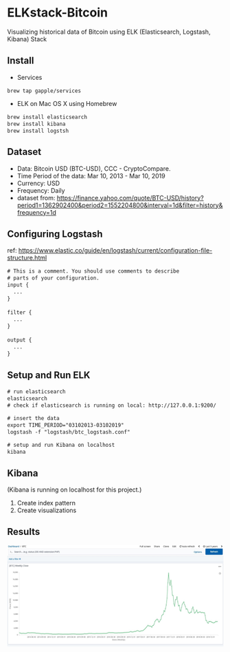 # ELKstack-Bitcoin
Visualizing historical data of Bitcoin using ELK (Elasticsearch, Logstash, Kibana) Stack

## Install 
* Services
```
brew tap gapple/services
```

* ELK on Mac OS X using Homebrew
```
brew install elasticsearch
brew install kibana
brew install logstsh
```

## Dataset
* Data: Bitcoin USD (BTC-USD), CCC - CryptoCompare.
* Time Period of the data: Mar 10, 2013 - Mar 10, 2019
* Currency: USD
* Frequency: Daily
* dataset from: https://finance.yahoo.com/quote/BTC-USD/history?period1=1362902400&period2=1552204800&interval=1d&filter=history&frequency=1d

## Configuring Logstash
ref: https://www.elastic.co/guide/en/logstash/current/configuration-file-structure.html
```
# This is a comment. You should use comments to describe
# parts of your configuration.
input {
  ...
}

filter {
  ...
}

output {
  ...
}
```

## Setup and Run ELK
```
# run elasticsearch
elasticsearch
# check if elasticsearch is running on local: http://127.0.0.1:9200/ 
```
```
# insert the data
export TIME_PERIOD="03102013-03102019"
logstash -f "logstash/btc_logstash.conf"
```
```
# setup and run Kibana on localhost
kibana
```

## Kibana
(Kibana is running on localhost for this project.)
1. Create index pattern
2. Create visualizations

## Results
![Alt text](results/032013-032019.jpg?raw=true "Weekly 03102013-03102019")
